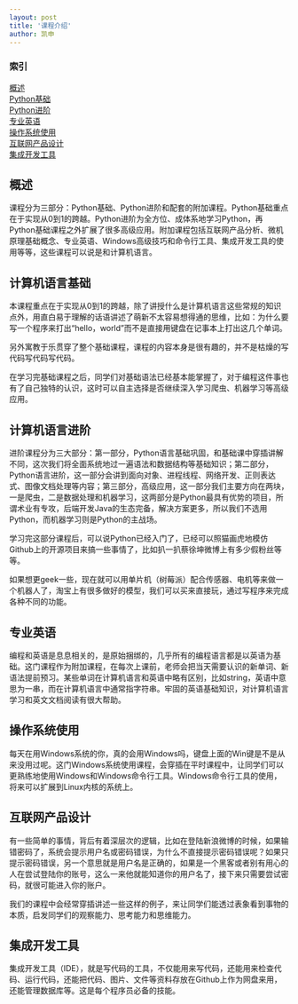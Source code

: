 ```yaml
---
layout: post
title: '课程介绍'
author: 凯申
---
```

### 索引
[概述](#概述)   
[Python基础](#计算机语言基础)   
[Python进阶](#计算机语言进阶)   
[专业英语](#专业英语)   
[操作系统使用](#操作系统使用)   
[互联网产品设计](#互联网产品设计)   
[集成开发工具](#集成开发工具)

## 概述
课程分为三部分：Python基础、Python进阶和配套的附加课程。Python基础重点在于实现从0到1的跨越。Python进阶为全方位、成体系地学习Python，再Python基础课程之外扩展了很多高级应用。附加课程包括互联网产品分析、微机原理基础概念、专业英语、Windows高级技巧和命令行工具、集成开发工具的使用等等，这些课程可以说是和计算机语言。

## 计算机语言基础
本课程重点在于实现从0到1的跨越，除了讲授什么是计算机语言这些常规的知识点外，用直白易于理解的话语讲述了萌新不太容易想得通的思维，比如：为什么要写一个程序来打出“hello，world”而不是直接用键盘在记事本上打出这几个单词。

另外寓教于乐贯穿了整个基础课程，课程的内容本身是很有趣的，并不是枯燥的写代码写代码写代码。

在学习完基础课程之后，同学们对基础语法已经基本能掌握了，对于编程这件事也有了自己独特的认识，这时可以自主选择是否继续深入学习爬虫、机器学习等高级应用。

## 计算机语言进阶
进阶课程分为三大部分：第一部分，Python语言基础巩固，和基础课中穿插讲解不同，这次我们将全面系统地过一遍语法和数据结构等基础知识；第二部分，Python语言进阶，这一部分会讲到面向对象、进程线程、网络开发、正则表达式、图像文档处理等内容；第三部分，高级应用，这一部分我们主要方向在两块，一是爬虫，二是数据处理和机器学习，这两部分是Python最具有优势的项目，所谓术业有专攻，后端开发Java的生态完备，解决方案更多，所以我们不选用Python，而机器学习则是Python的主战场。

学习完这部分课程后，可以说Python已经入门了，已经可以照猫画虎地模仿Github上的开源项目来搞一些事情了，比如扒一扒蔡徐坤微博上有多少假粉丝等等。  

如果想更geek一些，现在就可以用单片机（树莓派）配合传感器、电机等来做一个机器人了，淘宝上有很多做好的模型，我们可以买来直接玩，通过写程序来完成各种不同的功能。

## 专业英语
编程和英语是息息相关的，是原始捆绑的，几乎所有的编程语言都是以英语为基础。这门课程作为附加课程，在每次上课前，老师会把当天需要认识的新单词、新语法提前预习。某些单词在计算机语言和英语中略有区别，比如string，英语中意思为一串，而在计算机语言中通常指字符串。牢固的英语基础知识，对计算机语言学习和英文文档阅读有很大帮助。

## 操作系统使用
每天在用Windows系统的你，真的会用Windows吗，键盘上面的Win键是不是从来没用过呢。这门Windows系统使用课程，会穿插在平时课程中，让同学们可以更熟练地使用Windows和Windows命令行工具。Windows命令行工具的使用，将来可以扩展到Linux内核的系统上。

## 互联网产品设计
有一些简单的事情，背后有着深层次的逻辑，比如在登陆新浪微博的时候，如果输错密码了，系统会提示用户名或密码错误，为什么不直接提示密码错误呢？如果只提示密码错误，另一个意思就是用户名是正确的，如果是一个黑客或者别有用心的人在尝试登陆你的账号，这么一来他就能知道你的用户名了，接下来只需要尝试密码，就很可能进入你的账户。

我们的课程中会经常穿插讲述一些这样的例子，来让同学们能透过表象看到事物的本质，启发同学们的观察能力、思考能力和思维能力。

## 集成开发工具
集成开发工具（IDE），就是写代码的工具，不仅能用来写代码，还能用来检查代码、运行代码，还能把代码、图片、文件等资料存放在Github上作为网盘来用，还能管理数据库等。这是每个程序员必备的技能。